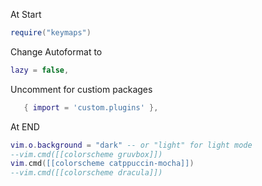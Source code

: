 At Start

```lua
require("keymaps")
```

Change Autoformat to

```lua
lazy = false,
```

Uncomment for custiom packages

```lua
   { import = 'custom.plugins' },
```

At END

```lua
vim.o.background = "dark" -- or "light" for light mode
--vim.cmd([[colorscheme gruvbox]])
vim.cmd([[colorscheme catppuccin-mocha]])
--vim.cmd([[colorscheme dracula]])
```
